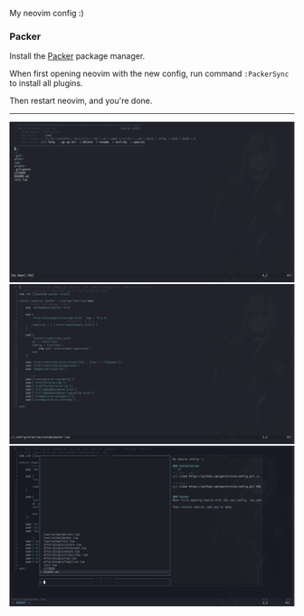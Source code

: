 My neovim config :)

### Packer
Install the [Packer](https://github.com/wbthomason/packer.nvim) package manager.

When first opening neovim with the new config, run command ```:PackerSync``` to install all plugins.

Then restart neovim, and you're done.

<hr />

![ss](/assets/nvim-ss-1.png)
![ss](/assets/nvim-ss-2.png)
![ss](/assets/nvim-ss-3.png)
